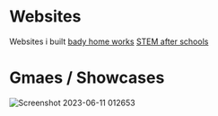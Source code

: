 # Websites
Websites i built
[bady home works](https://www.badyhomeworks.com/)
[STEM after schools](https://www.stemafterschools.info/)

# Gmaes / Showcases
[](https://www.roblox.com/games/13634201771/BOOGA-BOOGA-OVERHEAL)
[](https://www.roblox.com/games/4584230268/Mist)







![Screenshot 2023-06-11 012653](https://github.com/itscomming/Websites/assets/4396254/2785d6b3-8665-48f1-9bf0-d099203a28bf)
